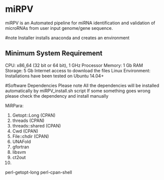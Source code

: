 # miRPV
miRPV is an Automated pipeline for miRNA identification and validation of microRNAs from user input genome/gene sequence.


#note
Installer installs anaconda and creates an environment
## Minimum System Requirement
CPU: x86_64 (32 bit or 64 bit), 1 GHz Processor
Memory: 1 Gb RAM
Storage: 5 Gb
Internet access to download the files
Linux Environment: Installations have been tested on Ubuntu 14.04+

#Software Dependencies
Please note All the dependencies will be installed automatically by miRPV_install.sh script
If some something goes wrong please check the dependency and install manually

MiRPara:
1) Getopt::Long (CPAN)
2) threads (CPAN)
3) threads::shared (CPAN)
4) Cwd (CPAN)
5) File::chdir (CPAN)
6) UNAFold
7) gfortran
8) libsvm
9) ct2out
10)
perl-getopt-long
perl-cpan-shell
